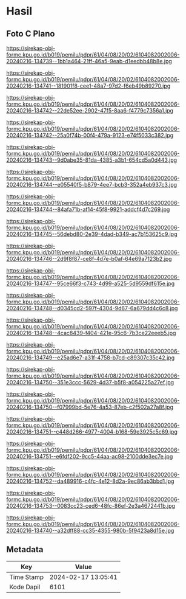 # Hasil

## Foto C Plano

https://sirekap-obj-formc.kpu.go.id/b019/pemilu/pdpr/61/04/08/20/02/6104082002006-20240216-134739--1bb1a464-21ff-46a5-9eab-d1eedbb48b8e.jpg

https://sirekap-obj-formc.kpu.go.id/b019/pemilu/pdpr/61/04/08/20/02/6104082002006-20240216-134741--181901f8-cee1-48a7-97d2-f6eb49b89270.jpg

https://sirekap-obj-formc.kpu.go.id/b019/pemilu/pdpr/61/04/08/20/02/6104082002006-20240216-134742--22de52ee-2902-47f5-8aa6-f4779c7356a1.jpg

https://sirekap-obj-formc.kpu.go.id/b019/pemilu/pdpr/61/04/08/20/02/6104082002006-20240216-134742--25a0f74b-00f4-479a-9123-e74f5033c382.jpg

https://sirekap-obj-formc.kpu.go.id/b019/pemilu/pdpr/61/04/08/20/02/6104082002006-20240216-134743--9d0abe35-81da-4385-a3b1-654cd5a0d443.jpg

https://sirekap-obj-formc.kpu.go.id/b019/pemilu/pdpr/61/04/08/20/02/6104082002006-20240216-134744--e05540f5-b879-4ee7-bcb3-352a4eb937c3.jpg

https://sirekap-obj-formc.kpu.go.id/b019/pemilu/pdpr/61/04/08/20/02/6104082002006-20240216-134744--84afa71b-af14-45f8-9921-addcf4d7c269.jpg

https://sirekap-obj-formc.kpu.go.id/b019/pemilu/pdpr/61/04/08/20/02/6104082002006-20240216-134745--56debd80-2e39-4dad-b349-ac7b153625c9.jpg

https://sirekap-obj-formc.kpu.go.id/b019/pemilu/pdpr/61/04/08/20/02/6104082002006-20240216-134746--2d9f8f87-ce8f-4d7e-b0af-64e69a7123b2.jpg

https://sirekap-obj-formc.kpu.go.id/b019/pemilu/pdpr/61/04/08/20/02/6104082002006-20240216-134747--95ce66f3-c743-4d99-a525-5d9559df615e.jpg

https://sirekap-obj-formc.kpu.go.id/b019/pemilu/pdpr/61/04/08/20/02/6104082002006-20240216-134748--d0345cd2-597f-4304-9d67-6a679dd4c6c8.jpg

https://sirekap-obj-formc.kpu.go.id/b019/pemilu/pdpr/61/04/08/20/02/6104082002006-20240216-134748--4cac8439-f404-421e-95c6-7b3ce22eeeb5.jpg

https://sirekap-obj-formc.kpu.go.id/b019/pemilu/pdpr/61/04/08/20/02/6104082002006-20240216-134749--e25ad6e7-a31f-4758-b7cd-c89307c35c42.jpg

https://sirekap-obj-formc.kpu.go.id/b019/pemilu/pdpr/61/04/08/20/02/6104082002006-20240216-134750--351e3ccc-5629-4d37-b5f8-a054225a27ef.jpg

https://sirekap-obj-formc.kpu.go.id/b019/pemilu/pdpr/61/04/08/20/02/6104082002006-20240216-134750--f07999bd-5e76-4a53-87eb-c2f502a27a8f.jpg

https://sirekap-obj-formc.kpu.go.id/b019/pemilu/pdpr/61/04/08/20/02/6104082002006-20240216-134751--c448d266-4977-4004-b168-59e3925c5c69.jpg

https://sirekap-obj-formc.kpu.go.id/b019/pemilu/pdpr/61/04/08/20/02/6104082002006-20240216-134751--e6fdf202-9cc5-44aa-ac98-2100dde3ec7e.jpg

https://sirekap-obj-formc.kpu.go.id/b019/pemilu/pdpr/61/04/08/20/02/6104082002006-20240216-134752--da489916-c4fc-4e12-8d2a-9ec86ab3bbd1.jpg

https://sirekap-obj-formc.kpu.go.id/b019/pemilu/pdpr/61/04/08/20/02/6104082002006-20240216-134753--0083cc23-ced6-48fc-86ef-2e3a4672441b.jpg

https://sirekap-obj-formc.kpu.go.id/b019/pemilu/pdpr/61/04/08/20/02/6104082002006-20240216-134740--a32dff88-cc35-4355-980b-5f9423a8d15e.jpg


## Metadata

| Key        | Value               |
| ---------- | ------------------- |
| Time Stamp | 2024-02-17 13:05:41 |
| Kode Dapil | 6101                |



